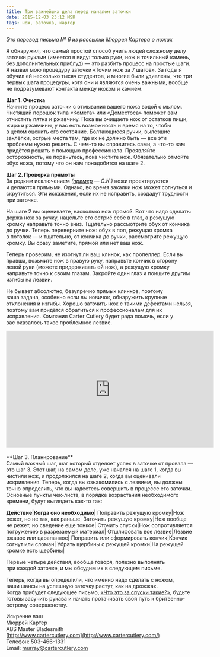 ```yaml
---
title: Три важнейших дела перед началом заточки
date: 2015-12-03 23:12 MSK
tags: нож, заточка, картер 
---
```


*Это перевод письма № 6 из рассылки Мюррея Картера о ножах*

Я обнаружил, что самый простой способ учить людей сложному делу заточки руками (имеется в виду: только руки, нож и точильный камень, без дополнительных приблуд) — это разбить процесс на простые шаги. Я назвал мою процедуру заточки «Точим нож за 7 шагов». За годы я обучил ей несколько тысяч студентов, и многие были удивлены, что три первых шага процедуры, хотя они и являются очень важными, вообще не подразумевают контакта между ножом и камнем.

**Шаг 1. Очистка**<br> 
Начните процесс заточки с отмывания вашего ножа водой с мылом. Чистящий порошок типа «Комета» или «Доместоса» поможет вам отчистить пятна и ржавчину. Пока вы очищаете нож от остатков пищи, жира и ржавчины, у вас есть возможность и время на то, чтобы в целом оценить его состояние. Болтающиеся ручки, вылезшие заклёпки, острые места там, где их не должно быть — все эти проблемы нужно решить. С чем-то вы справитесь сами, а что-то вам придётся решать с помощью профессионала. Проявляйте осторожность, не пораньтесь, пока чистите нож. Обязательно отмойте обух ножа, потому что он нам понадобится на шаге 2.

**Шаг 2. Проверка прямоты**<br>
За редким исключением *([пример](http://www.amazon.com/Mora-Half-Curve-Carving-Knife/dp/B0034YWJ1M) — С.К.)* ножи проектируются и делаются прямыми. Однако, во время закалки нож может согнуться и скрутиться. Эти искажения, если их не исправить, создадут трудности при заточке.

На шаге 2 вы оцениваете, насколько нож прямой. Вот что надо сделать: держа нож за ручку, нацельте его остриё себе в глаз, а режущую кромку направьте точно вниз. Тщательно рассмотрите обух от кончика до ручки. Теперь переверните нож: обух в пол, режущая кромка в потолок — и тщательно, от кончика до ручки, рассмотрите режущую кромку. Вы сразу заметите, прямой или нет ваш нож. 

Теперь проверим, не изогнут ли ваш клинок, как пропеллер. Если вы правша, возьмите нож в правую руку, направьте кончик в сторону левой руки (можете придерживать ей нож), а режущую кромку направьте точно к своим глазам. Закройте один глаз и поищите другим изгибы на лезвии.  

Не бывает абсолютно, безупречно прямых клинков, поэтому ваша задача, особенно если вы новичок, обнаружить крупные отклонения и изгибы. Хорошо заточить нож с такими дефектами нельзя, поэтому вам придётся обратиться к профессионалам для их исправления. Компания Carter Cutlery будет рада помочь, если у вас оказалось такое проблемное лезвие. 

<iframe width="560" height="315" src="https://www.youtube.com/embed/twW3g9jNL0s" frameborder="0" allowfullscreen></iframe>
<br><br>
**Шаг 3. Планирование**<br>
Самый важный шаг, шаг который отделяет успех в заточке от провала — это шаг 3. Этот шаг, на самом деле, уже начался на шаге 1, когда вы чистили нож, и продолжился на шаге 2, когда вы оценивали искривления. Теперь, когда вы ознакомились с лезвием, вы должны точно определить, что вы надеетесь совершить в процессе его заточки. Основные пункты чек-листа, в порядке возрастания необходимого времени, будут выглядеть как-то так: 

**Действие**|**Когда оно необходимо**|
Поправить режущую кромку|Нож режет, но не так, как раньше|
Заточить режущую кромку|Нож вообще не режет, но сведение еще тонкое|
Сточить спуски|Нож сопротивляется погружению в разрезаемый материал|
Отшлифовать все лезвие|Лезвие ржавое или царапанное|
Поправить или сформировать кончик|Кончик согнут или сломан|
Убрать щербины с режущей кромки|На режущей кромке есть щербины|

Первые четыре действия, вообще говоря, полезно выполнять при каждой заточке, и мы обсудим их в следующем письме.

Теперь, когда вы определили, что именно надо сделать с ножом, ваши шансы на успешную заточку растут, как на дрожжах. Когда прибудет следующее письмо, [«Что это за спуски такие?»](/2015-12-04-carter-o-nozhah-7/), будьте готовы засучить рукава и начать протачивать свой путь к бритвенно-острому совершенству.


Искренне ваш<br> 
Мюррей Картер<br>
ABS Master Bladesmith<br> 
[http://www.cartercutlery.com](http://www.cartercutlery.com/)<br> 
Телефон: 503-466-1331<br> 
Email: murray@cartercutlery.com	

